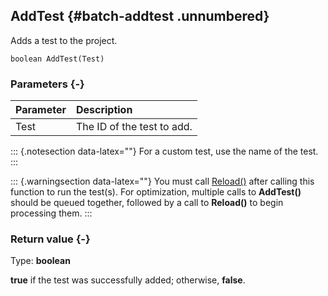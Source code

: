 ## AddTest {#batch-addtest .unnumbered}

Adds a test to the project.

```{sql}
boolean AddTest(Test)
```

### Parameters {-}

**Parameter** | **Description**
| :-- | :-- |
Test | The ID of the test to add.

::: {.notesection data-latex=""}
For a custom test, use the name of the test.
:::

::: {.warningsection data-latex=""}
You must call [Reload()](#standard-reload) after calling this function to run the test(s). For optimization, multiple calls to **AddTest()** should be queued together, followed by a call to **Reload()** to begin processing them.
:::

### Return value {-}

Type: **boolean**

**true** if the test was successfully added; otherwise, **false**.
